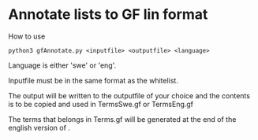# Annotate lists to GF lin format

How to use

```
python3 gfAnnotate.py <inputfile> <outputfile> <language>
```

Language is either 'swe' or 'eng'.

Inputfile must be in the same format as the whitelist.

The output will be written to the outputfile of your choice and the contents is to be copied and used in
TermsSwe.gf or TermsEng.gf

The terms that belongs in Terms.gf will be generated at the end of the english version of <outputfile>. 
